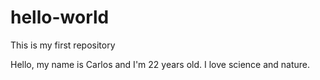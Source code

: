 # hello-world
This is my first repository


Hello, my name is Carlos and I'm 22 years old. I love science and nature.
